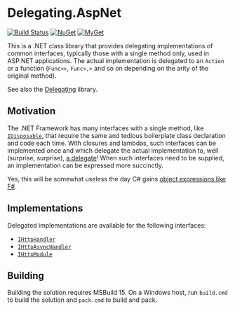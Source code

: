 # Delegating.AspNet

[![Build Status][build-badge]][builds]
[![NuGet][nuget-badge]][nuget-pkg]
[![MyGet][myget-badge]][edge-pkgs]

This is a .NET class library that provides delegating implementations of
common interfaces, typically those with a single method only, used in ASP.NET
applications. The actual implementation is delegated to an `Action` or a
function (`Func<>`, `Func<,>` and so on depending on the arity of the original
method).

See also the [Delegating][Delegating] library.


## Motivation

The .NET Framework has many interfaces with a single method, like
[`IDisposable`][IDisposable], that require the same and tedious boilerplate
class declaration and code each time. With closures and lambdas, such
interfaces can be implemented once and which delegate the actual
implementation to, well (surprise, surprise), [a delegate][delegate]! When
such interfaces need to be supplied, an implementation can be expressed more
succinctly.

Yes, this will be somewhat useless the day C# gains [object expressions like
F#][fsobjexpr].


## Implementations

Delegated implementations are available for the following interfaces:

- [`IHttpHandler`][IHttpHandler]
- [`IHttpAsyncHandler`][IHttpAsyncHandler]
- [`IHttpModule`][IHttpModule]


## Building

Building the solution requires MSBuild 15. On a Windows host, run `build.cmd`
to build the solution and `pack.cmd` to build and pack.


[build-badge]: https://img.shields.io/appveyor/ci/raboof/delegating-aspnet.svg
[myget-badge]: https://img.shields.io/myget/raboof/v/Delegating.AspNet.svg?label=myget
[edge-pkgs]: https://www.myget.org/feed/raboof/package/nuget/Delegating.AspNet
[nuget-badge]: https://img.shields.io/nuget/v/Delegating.AspNet.svg
[nuget-pkg]: https://www.nuget.org/packages/Delegating.AspNet
[builds]: https://ci.appveyor.com/project/raboof/delegating.aspnet
[IDisposable]: https://docs.microsoft.com/en-us/dotnet/api/system.idisposable
[Delegating]: https://www.nuget.org/packages/Delegating
[IHttpHandler]: https://docs.microsoft.com/en-us/dotnet/api/system.web.ihttphandler
[IHttpAsyncHandler]: https://docs.microsoft.com/en-us/dotnet/api/system.web.ihttpasynchandler
[IHttpModule]: https://docs.microsoft.com/en-us/dotnet/api/system.web.ihttpmodule
[delegate]: https://docs.microsoft.com/en-us/dotnet/api/system.delegate
[fsobjexpr]: https://docs.microsoft.com/en-us/dotnet/articles/fsharp/language-reference/object-expressions
